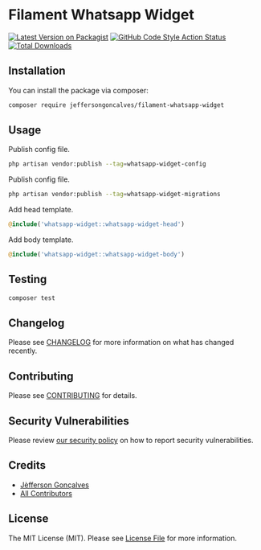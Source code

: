 # Filament Whatsapp Widget

[![Latest Version on Packagist](https://img.shields.io/packagist/v/jeffersongoncalves/filament-whatsapp-widget.svg?style=flat-square)](https://packagist.org/packages/jeffersongoncalves/filament-whatsapp-widget)
[![GitHub Code Style Action Status](https://img.shields.io/github/actions/workflow/status/jeffersongoncalves/filament-whatsapp-widget/fix-php-code-style-issues.yml?branch=master&label=code%20style&style=flat-square)](https://github.com/jeffersongoncalves/filament-whatsapp-widget/actions?query=workflow%3A"Fix+PHP+code+styling"+branch%3Amaster)
[![Total Downloads](https://img.shields.io/packagist/dt/jeffersongoncalves/filament-whatsapp-widget.svg?style=flat-square)](https://packagist.org/packages/jeffersongoncalves/filament-whatsapp-widget)


## Installation

You can install the package via composer:

```bash
composer require jeffersongoncalves/filament-whatsapp-widget
```

## Usage

Publish config file.

```bash
php artisan vendor:publish --tag=whatsapp-widget-config
```

Publish config file.

```bash
php artisan vendor:publish --tag=whatsapp-widget-migrations
```

Add head template.

```php
@include('whatsapp-widget::whatsapp-widget-head')
```

Add body template.

```php
@include('whatsapp-widget::whatsapp-widget-body')
```

## Testing

```bash
composer test
```

## Changelog

Please see [CHANGELOG](CHANGELOG.md) for more information on what has changed recently.

## Contributing

Please see [CONTRIBUTING](.github/CONTRIBUTING.md) for details.

## Security Vulnerabilities

Please review [our security policy](../../security/policy) on how to report security vulnerabilities.

## Credits

- [Jèfferson Gonçalves](https://github.com/jeffersongoncalves)
- [All Contributors](../../contributors)

## License

The MIT License (MIT). Please see [License File](LICENSE.md) for more information.

